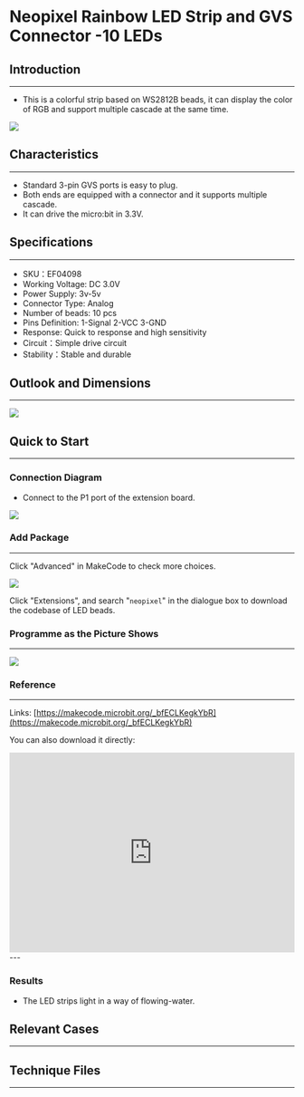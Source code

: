 # Neopixel Rainbow LED Strip and GVS Connector -10 LEDs

## Introduction
---
- This is a colorful strip based on WS2812B beads, it can display the color of RGB and support multiple cascade at the same time.

 ![](./images/04098_0.jpg)


## Characteristics
---

- Standard 3-pin GVS ports is easy to plug.
- Both ends are equipped with a connector and it supports multiple cascade.
- It can drive the micro:bit in 3.3V.

## Specifications
---

- SKU：EF04098
- Working Voltage: DC 3.0V
- Power Supply: 3v-5v
- Connector Type: Analog
- Number of beads: 10 pcs
- Pins Definition: 1-Signal 2-VCC 3-GND
- Response: Quick to response and high sensitivity
- Circuit：Simple drive circuit 
- Stability：Stable and durable

## Outlook and Dimensions
---

 ![](./images/04098_2.png)


## Quick to Start
---
### Connection Diagram

- Connect to the P1 port of the extension board.

 ![](./images/04098_5.png)

### Add Package
---
Click "Advanced" in MakeCode to check more choices.

 ![](./images/smtcNoB.png)

Click "Extensions", and search "`neopixel`" in the dialogue box to download the codebase of LED beads.


### Programme as the Picture Shows
---
  ![](./images/04098_3.png)

### Reference
---
Links: [https://makecode.microbit.org/_bfECLKegkYbR](https://makecode.microbit.org/_bfECLKegkYbR)

You can also download it directly: 

<div style="position:relative;height:0;padding-bottom:70%;overflow:hidden;"><iframe style="position:absolute;top:0;left:0;width:100%;height:100%;" src="https://makecode.microbit.org/#pub:_bfECLKegkYbR" frameborder="0" sandbox="allow-popups allow-forms allow-scripts allow-same-origin"></iframe></div>  
---

### Results

- The LED strips light in a way of flowing-water.

## Relevant Cases
---

## Technique Files
---
